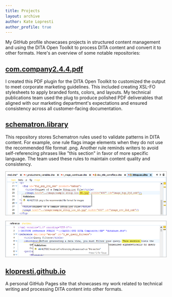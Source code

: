 ```yaml
---
title: Projects 
layout: archive
author: Kate Lopresti
author_profile: true
---
```


My GitHub profile showcases projects in structured content management and using the DITA Open Toolkit to process DITA content and convert it to other formats. Here's an overview of some notable repositories:

## [com.company2.4.4.pdf](https://github.com/klopresti/com.company2.4.4.pdf) 
I created this PDF plugin for the DITA Open Toolkit to customized the output to meet corporate marketing guidelines. This included creating XSL-FO stylesheets to apply branded fonts, colors, and layouts. My technical publications team used the plug to produce polished PDF deliverables that aligned with our marketing department's expectations and ensured consistency across all customer-facing documentation.

## [schematron.library](https://github.com/klopresti/schematron.library)
This repository stores Schematron rules used to validate patterns in DITA content. For example, one rule flags image elements when they do not use the recommended file format .png. Another rule reminds writers to avoid self-referencing phrases like "this section" in favor of more specific language. The team used these rules to maintain content quality and consistency.

![schematron example for image file type](assets/images/schematron_image.png)

![schematron example for section](assets/images/schematron_section.png)


## [klopresti.github.io](https://github.com/klopresti/klopresti.github.io)
A personal GitHub Pages site that showcases my work related to technical writing and processing DITA content into other formats.